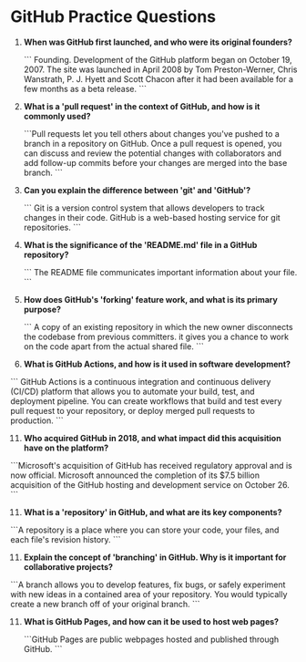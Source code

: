 # GitHub Practice Questions

1. **When was GitHub first launched, and who were its original founders?**

   \`\`\`
   Founding. Development of the GitHub platform began on October 19, 2007. The site was launched in April 2008 by Tom Preston-Werner, Chris Wanstrath, P. J. Hyett and Scott Chacon after it had been available for a few months as a beta release.
   \`\`\`

3. **What is a 'pull request' in the context of GitHub, and how is it commonly used?**

   \`\`\`Pull requests let you tell others about changes you've pushed to a branch in a repository on GitHub. Once a pull request is opened, you can discuss and review the potential changes with collaborators and add follow-up commits before your changes are merged into the base branch.
   \`\`\`

5. **Can you explain the difference between 'git' and 'GitHub'?**

   \`\`\`
   Git is a version control system that allows developers to track changes in their code. GitHub is a web-based hosting service for git repositories.
   \`\`\`

7. **What is the significance of the 'README.md' file in a GitHub repository?**

   \`\`\`
   The README file communicates important information about your file.
   \`\`\`

9. **How does GitHub's 'forking' feature work, and what is its primary purpose?**

   \`\`\` A copy of an existing repository in which the new owner disconnects the codebase from previous committers. it gives you a chance to work on the code apart from the actual shared file. 
   \`\`\`

11. **What is GitHub Actions, and how is it used in software development?**

   \`\`\` GitHub Actions is a continuous integration and continuous delivery (CI/CD) platform that allows you to automate your build, test, and deployment pipeline. You can create workflows that build and test every pull request to your repository, or deploy merged pull requests to production.
   \`\`\`

11. **Who acquired GitHub in 2018, and what impact did this acquisition have on the platform?**

   \`\`\`Microsoft's acquisition of GitHub has received regulatory approval and is now official. Microsoft announced the completion of its $7.5 billion acquisition of the GitHub hosting and development service on October 26.
   \`\`\`

11. **What is a 'repository' in GitHub, and what are its key components?**

   \`\`\`A repository is a place where you can store your code, your files, and each file's revision history.
   \`\`\`

11. **Explain the concept of 'branching' in GitHub. Why is it important for collaborative projects?**

   \`\`\`A branch allows you to develop features, fix bugs, or safely experiment with new ideas in a contained area of your repository. You would typically create a new branch off of your original branch.
   \`\`\`

11. **What is GitHub Pages, and how can it be used to host web pages?**

    \`\`\`GitHub Pages are public webpages hosted and published through GitHub.
    \`\`\`

